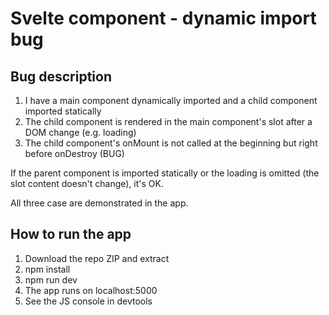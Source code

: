 # Svelte component - dynamic import bug

## Bug description
1. I have a main component dynamically imported and a child component imported statically
2. The child component is rendered in the main component's slot after a DOM change (e.g. loading)
3. The child component's onMount is not called at the beginning but right before onDestroy (BUG)

If the parent component is imported statically or the loading is omitted (the slot content doesn't change), it's OK.

All three case are demonstrated in the app.

## How to run the app
1. Download the repo ZIP and extract
2. npm install
3. npm run dev
4. The app runs on localhost:5000
5. See the JS console in devtools
